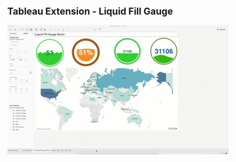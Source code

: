 ## Tableau Extension - Liquid Fill Gauge

![Preview](https://github.com/sanveera/tab-ext-liquidfillgauge/blob/main/assets/screenshot.gif)
